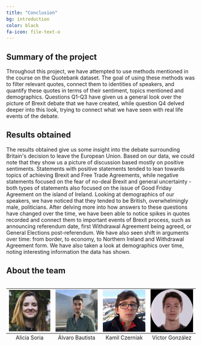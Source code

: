 ```yaml
---
title: "Conclusion"
bg: introduction
color: black
fa-icon: file-text-o
---
```

## Summary of the project
Throughout this project, we have attempted to use methods mentioned in the course on the Quotebank dataset. The goal of using these methods was to filter relevant quotes, connect them to identities of speakers, and quantify these quotes in terms of their sentiment, topics mentioned and demographics. Questions Q1-Q3 have given us a general look over the picture of Brexit debate that we have created, while question Q4 delved deeper into this look, trying to connect what we have seen with real life events of the debate.

## Results obtained
The results obtained give us some insight into the debate surrounding Britain's decision to leave the European Union. Based on our data, we could note that they show us a picture of discussion based mostly on positive sentiments. Statements with positive statements tended to lean towards topics of achieving Brexit and Free Trade Agreements, while negative statements focused on the fear of no-deal Brexit and general uncertainty - both types of statements also focused on the issue of Good Friday Agreement on the island of Ireland. Looking at demographics of our speakers, we have noticed that they tended to be British, overwhelmingly male, politicians. After delving more into how answers to these questions have changed over the time, we have been able to notice spikes in quotes recorded and connect them to important events of Brexit process, such as announcing referendum date, first Withdrawal Agreement being agreed, or General Elections post-referendum. We have also seen shift in arguments over time: from border, to economy, to Northern Ireland and Withdrawal Agreement form. We have also taken a look at demographics over time, noting interesting information the data has shown.

## About the team
<table style="margin: auto;">
  <br>
  <tbody>
    <tr>
      <td style="text-align:center"><img style="display:block;margin-left:auto;margin-right:auto;" src="/assets/img/team-alicia.jpg" width="120"></td>
      <td style="text-align:center"><img style="display:block;margin-left:auto;margin-right:auto;" src="/assets/img/team-alvaro.jpg" width="120"></td>
      <td style="text-align:center"><img style="display:block;margin-left:auto;margin-right:auto;" src="/assets/img/team-kamil.jpg" width="120"></td>
            <td style="text-align:center"><img style="display:block;margin-left:auto;margin-right:auto;" src="/assets/img/team-victor.jpg" width="120"></td>

      
   </tr>
  </tbody>
  <tfoot>
    <tr>
      <td style="text-align:center">Alicia Soria</td>
      <td style="text-align:center">Álvaro Bautista</td>
      <td style="text-align:center">Kamil Czerniak</td>
      <td style="text-align:center">Víctor González</td>
   </tr>
  </tfoot>
</table>  
